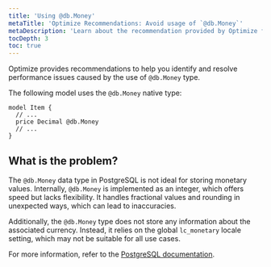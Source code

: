 ```yaml
---
title: 'Using @db.Money'
metaTitle: 'Optimize Recommendations: Avoid usage of `@db.Money`'
metaDescription: 'Learn about the recommendation provided by Optimize for using `@db.Money` native type.'
tocDepth: 3
toc: true
---
```


Optimize provides recommendations to help you identify and resolve performance issues caused by the use of `@db.Money` type.

The following model uses the `@db.Money` native type:

```prisma
model Item {
  // ...
  price Decimal @db.Money
  // ...
}
```

## What is the problem?

The `@db.Money` data type in PostgreSQL is not ideal for storing monetary values. Internally, `@db.Money` is implemented as an integer, which offers speed but lacks flexibility. It handles fractional values and rounding in unexpected ways, which can lead to inaccuracies.

Additionally, the `@db.Money` type does not store any information about the associated currency. Instead, it relies on the global `lc_monetary` locale setting, which may not be suitable for all use cases.

For more information, refer to the [PostgreSQL documentation](https://wiki.postgresql.org/wiki/Don't_Do_This#Don.27t_use_money).
